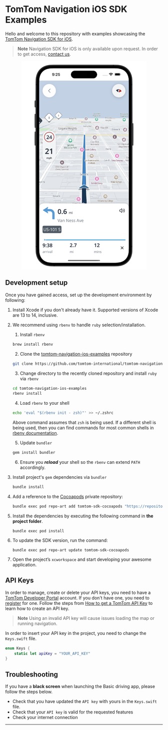 # TomTom Navigation iOS SDK Examples

Hello and welcome to this repository with examples showcasing the [TomTom Navigation SDK for iOS].

> **Note** Navigation SDK for iOS is only available upon request. In order to get access, [contact us].

<div align="center">
  <img align="center" src=".github/nav-sdk-phone.png" width="400"/>
</div>

## Development setup

Once you have gained access, set up the development environment by following:

1. Install Xcode if you don't already have it. Supported versions of Xcode are 13 to 14, inclusive.

2. We recommend using `rbenv` to handle `ruby` selection/installation.
   1. Install `rbenv`
   ```zsh
   brew install rbenv
   ```
   2. Clone the [tomtom-navigation-ios-examples] repository
   ```zsh
   git clone https://github.com/tomtom-international/tomtom-navigation-ios-examples.git
   ```   
   3. Change directory to the recently cloned repository and install `ruby` via `rbenv`
   ```zsh
   cd tomtom-navigation-ios-examples
   rbenv install
   ```
   4. Load `rbenv` to your shell
   ```zsh
   echo 'eval "$(rbenv init - zsh)"' >> ~/.zshrc
   ```
   Above command assumes that `zsh` is being used. If a different shell is being used, then you can find 
   commands for most common shells in [rbenv documentation].

   5. Update `bundler`
   ```zsh
   gem install bundler
   ```
   6. Ensure you ***reload*** your shell so the `rbenv` can extend `PATH` accordingly.

3. Install project's `gem` dependencies via `bundler`
   ```zsh
   bundle install
   ```

4. Add a reference to the [Cocoapods] private repository:
   ```zsh
   bundle exec pod repo-art add tomtom-sdk-cocoapods "https://repositories.tomtom.com/artifactory/api/pods/cocoapods"
   ```

5. Install the dependencies by executing the following command in **the project folder**.
    ```
    bundle exec pod install
    ```

6. To update the SDK version, run the command:
    ```
    bundle exec pod repo-art update tomtom-sdk-cocoapods
    ```
7. Open the project’s `xcworkspace` and start developing your awesome application.

## API Keys

In order to manage, create or delete your API keys, you need to have a [TomTom Developer Portal] account.
If you don't have one, you need to [register] for one.
Follow the steps from [How to get a TomTom API Key] to learn how to create an API key.

> **Note** Using an invalid API key will cause issues loading the map or running navigation.

In order to insert your API key in the project, you need to change the `Keys.swift` file.

```swift
enum Keys {
    static let apiKey = "YOUR_API_KEY"
}
```

## Troubleshooting

If you have a **black screen** when launching the Basic driving app, please follow the steps below.

- Check that you have updated the `API key` with yours in the `Keys.swift` file.
- Check that your `API key` is valid for the requested features
- Check your internet connection

---

[Cocoapods]: (https://guides.cocoapods.org/using/getting-started.html)
[contact us]: https://developer.tomtom.com/tomtom-sdk-for-ios/request-access
[How to get a TomTom API Key]: https://developer.tomtom.com/how-to-get-tomtom-api-key
[rbenv documentation]: https://github.com/rbenv/rbenv#readme
[register]: https://developer.tomtom.com/user/register
[tomtom-navigation-ios-examples]: https://github.com/tomtom-international/tomtom-navigation-ios-examples
[TomTom Navigation SDK for iOS]: https://developer.tomtom.com/ios/navigation/documentation/overview/introduction
[TomTom Developer Portal]: https://developer.tomtom.com/user/me/apps